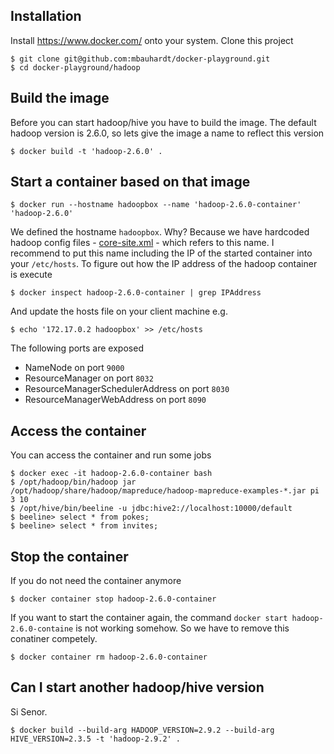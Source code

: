 ## Installation

Install <https://www.docker.com/> onto your system.
Clone this project

    $ git clone git@github.com:mbauhardt/docker-playground.git
    $ cd docker-playground/hadoop


## Build the image

Before you can start hadoop/hive you have to build the image.  The
default hadoop version is 2.6.0, so lets give the image a name to
reflect this version 

    $ docker build -t 'hadoop-2.6.0' .


## Start a container based on that image

    $ docker run --hostname hadoopbox --name 'hadoop-2.6.0-container' 'hadoop-2.6.0'

We defined the hostname `hadoopbox`. Why? Because we have hardcoded
hadoop config files - [core-site.xml](conf/hadoop/core-site.xml) - which
refers to this name.  I recommend to put this name including the IP of
the started container into your `/etc/hosts`. To figure out how the IP
address of the hadoop container is execute

    $ docker inspect hadoop-2.6.0-container | grep IPAddress

And update the hosts file on your client machine e.g.

    $ echo '172.17.0.2 hadoopbox' >> /etc/hosts


The following ports are exposed

* NameNode on port `9000`
* ResourceManager on port `8032`
* ResourceManagerSchedulerAddress on port `8030`
* ResourceManagerWebAddress on port `8090`


## Access the container

You can access the container and run some jobs

    $ docker exec -it hadoop-2.6.0-container bash
    $ /opt/hadoop/bin/hadoop jar /opt/hadoop/share/hadoop/mapreduce/hadoop-mapreduce-examples-*.jar pi 3 10
    $ /opt/hive/bin/beeline -u jdbc:hive2://localhost:10000/default
    $ beeline> select * from pokes;
    $ beeline> select * from invites;


## Stop the container

If you do not need the container anymore

    $ docker container stop hadoop-2.6.0-container

If you want to start the container again, the command `docker start hadoop-2.6.0-containe` is not working somehow. So we have to remove this conatiner competely.

    $ docker container rm hadoop-2.6.0-container


## Can I start another hadoop/hive version

Si Senor.

    $ docker build --build-arg HADOOP_VERSION=2.9.2 --build-arg HIVE_VERSION=2.3.5 -t 'hadoop-2.9.2' .


